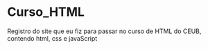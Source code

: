 ﻿# Curso_HTML
Registro do site que eu fiz para passar no curso de HTML do CEUB, contendo html, css e javaScript

